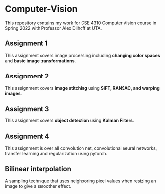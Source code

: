 # Computer-Vision
This repository contains my work for CSE 4310 Computer Vision course in Spring 2022 with Professor Alex Dilhoff at UTA. 

## Assignment 1
This assignment covers image processing including **changing color spaces** and **basic image transformations**.

## Assignment 2
This assignment covers **image stitching** using **SIFT, RANSAC, and warping images**.

## Assignment 3
This assignment covers **object detection** using **Kalman Filters**. 

## Assignment 4
This assignment is over all convolution net, convolutional neural networks, transfer learning and regularization using pytorch.

## Bilinear interpolation
A sampling technique that uses neighboring pixel values when resizing an image to give a smoother effect. 
